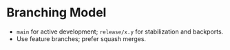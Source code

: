 
# Branching Model
- `main` for active development; `release/x.y` for stabilization and backports.
- Use feature branches; prefer squash merges.
